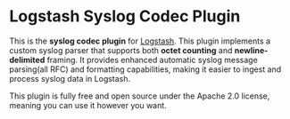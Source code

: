 # Logstash Syslog Codec Plugin

This is the **syslog codec plugin** for [Logstash](https://github.com/elastic/logstash). This plugin implements a custom syslog parser that supports both **octet counting** and **newline-delimited** framing. It provides enhanced automatic syslog message parsing(all RFC) and formatting capabilities, making it easier to ingest and process syslog data in Logstash.

This plugin is fully free and open source under the Apache 2.0 license, meaning you can use it however you want.
